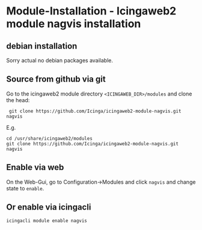 # Module-Installation - Icingaweb2 module nagvis installation


## debian installation

Sorry actual no debian packages available.

## Source from github via git

Go to the icingaweb2 module directory `<ICINGAWEB_DIR>/modules` and clone the head:

     git clone https://github.com/Icinga/icingaweb2-module-nagvis.git nagvis

E.g.

	cd /usr/share/icingaweb2/modules
	git clone https://github.com/Icinga/icingaweb2-module-nagvis.git nagvis



## Enable via web

On the Web-Gui, go to Configuration->Modules and click `nagvis` and change state to `enable`.

## Or enable via icingacli

    icingacli module enable nagvis



   


